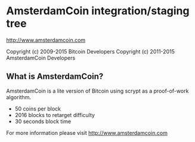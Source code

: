 AmsterdamCoin integration/staging tree
================================

http://www.amsterdamcoin.com

Copyright (c) 2009-2015 Bitcoin Developers
Copyright (c) 2011-2015 AmsterdamCoin Developers

What is AmsterdamCoin?
----------------

AmsterdamCoin is a lite version of Bitcoin using scrypt as a proof-of-work algorithm.
- 50 coins per block
- 2016 blocks to retarget difficulty
- 30 seconds block time


For more information please visit http://www.amsterdamcoin.com

